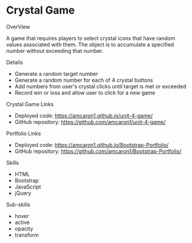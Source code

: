 # Crystal Game

OverView

A game that requires players to select crystal icons that have random values associated with them.  The object is to accumulate a specified number without exceeding that number.

Details
- Generate a random target number
- Generate a random number for each of 4 crystal buttons
- Add numbers from user's crystal clicks until target is met or exceeded
- Record win or loss and allow user to click for a new game

Crystal Game Links
- Deployed code: https://amcaron1.github.io/unit-4-game/
- GitHub repository: https://github.com/amcaron1/unit-4-game/

Portfolio Links
- Deployed code: https://amcaron1.github.io/Bootstrap-Portfolio/
- GitHub repository: https://github.com/amcaron1/Bootstrap-Portfolio/

Skills
- HTML
- Bootstrap
- JavaScript
- jQuery

Sub-skills
- hover
- active
- opacity
- transform
